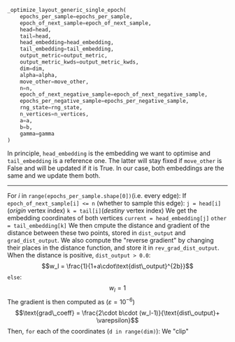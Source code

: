 ```python
_optimize_layout_generic_single_epoch(  
	epochs_per_sample=epochs_per_sample,  
	epoch_of_next_sample=epoch_of_next_sample,  
	head=head,  
	tail=head,  
	head_embedding=head_embedding,  
	tail_embedding=tail_embedding,  
	output_metric=output_metric,  
	output_metric_kwds=output_metric_kwds,  
	dim=dim,  
	alpha=alpha,  
	move_other=move_other,  
	n=n,  
	epoch_of_next_negative_sample=epoch_of_next_negative_sample,  
	epochs_per_negative_sample=epochs_per_negative_sample,  
	rng_state=rng_state,  
	n_vertices=n_vertices,  
	a=a,  
	b=b,  
	gamma=gamma
)
```

In principle, `head_embedding` is the embedding we want to optimise and `tail_embedding` is a reference one. The latter will stay fixed if `move_other` is False and will be updated if it is True. In our case, both embeddings are the same and we update them both.

----


For $i$ in `range(epochs_per_sample.shape[0])`(i.e. every edge):
	If `epoch_of_next_sample[i] <= n` (whether to sample this edge):
		`j = head[i]` (*origin* vertex index)
		`k = tail[i]`(*destiny* vertex index)
		We get the embedding coordinates of both vertices
		`current = head_embedding[j]`
		`other = tail_embedding[k]`
		We then cmpute the distance and gradient of the distance between these two points, stored in `dist_output` and `grad_dist_output`. We also compute the "reverse gradient" by changing their places in the distance function, and store it in `rev_grad_dist_output`.
		When the distance is positive, `dist_output > 0.0`:
			$$w_l = \frac{1}{1+a\cdot\text{dist\_output}^{2b}}$$
		`else`:
			$$w_l = 1$$
		The gradient is then computed as ($\varepsilon=10^{-6})$ $$\text{grad\_coeff} = \frac{2\cdot b\cdot (w_l-1)}{\text{dist\_output}+ \varepsilon}$$
		Then, `for`  each of the coordinates (`d in range(dim)`):
			We "clip" 